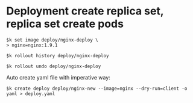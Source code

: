 # Deployment create replica set, replica set create pods
```
$k set image deploy/nginx-deploy \
> nginx=nginx:1.9.1

$k rollout history deploy/nginx-deploy

$k rollout undo deploy/nginx-deploy
```
Auto create yaml file with imperative way:
```
$k create deploy deploy/nginx-new --image=nginx --dry-run=client -o yaml > deploy.yaml
